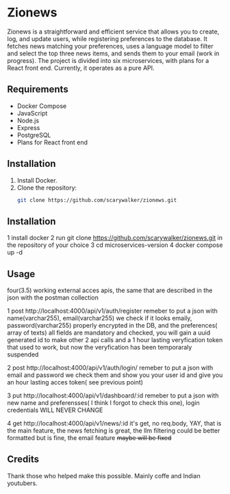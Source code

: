 # Zionews

Zionews is a straightforward and efficient service that allows you to create, log, and update users, while registering preferences to the database. It fetches news matching your preferences, uses a language model to filter and select the top three news items, and sends them to your email (work in progress). The project is divided into six microservices, with plans for a React front end. Currently, it operates as a pure API.

## Requirements

- Docker Compose
- JavaScript
- Node.js
- Express
- PostgreSQL
- Plans for React front end

## Installation

1. Install Docker.
2. Clone the repository:
   ```sh
   git clone https://github.com/scarywalker/zionews.git


## Installation

1 install docker
2 run git clone https://github.com/scarywalker/zionews.git in the repository of your choice
3 cd microservices-version
4 docker compose up -d

## Usage

four(3.5) working external acces apis, the same that are described in the json with the postman collection

1 post http://localhost:4000/api/v1/auth/register remeber to put a json with name(varchar255), email(varchar255) we check if it looks emaily, password(varchar255) properly encrypted in the DB, and the preferences( array of texts) all fields are mandatory and checked, you will gain a uuid generated id to make other 2 api calls and a 1 hour lasting veryfication token that used to work, but now the veryfication has been temporaraly suspended

2 post http://localhost:4000/api/v1/auth/login/ remeber to put a json with email and password we check them and show you your user id and give you an hour lasting acces token( see previous point)

3 put http://localhost:4000/api/v1/dashboard/:id remeber to put a json with new name and preferensses( I think I forgot to check this one), login credentials WILL NEVER CHANGE

4 get http://localhost:4000/api/v1/news/:id it's get, no req.body, YAY, that is the main feature, the news fetching is great, the llm filtering could be better formatted but is fine, the email feature <del>maybe<del> will be fixed

## Credits

Thank those who helped make this possible. Mainly coffe and Indian youtubers.